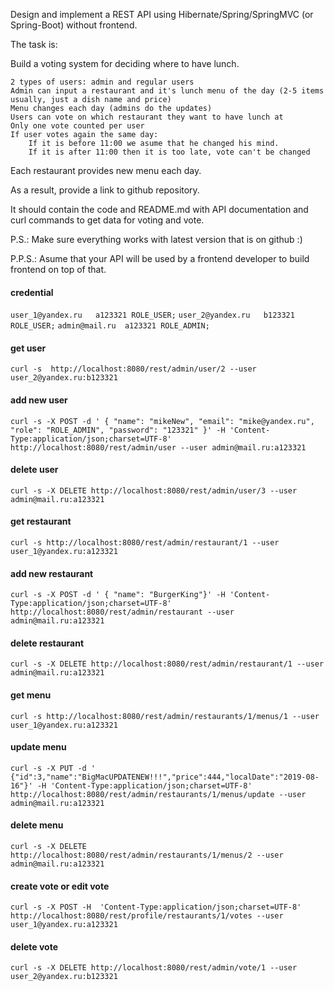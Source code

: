 Design and implement a REST API using Hibernate/Spring/SpringMVC (or Spring-Boot) without frontend.

The task is:

Build a voting system for deciding where to have lunch.

    2 types of users: admin and regular users
    Admin can input a restaurant and it's lunch menu of the day (2-5 items usually, just a dish name and price)
    Menu changes each day (admins do the updates)
    Users can vote on which restaurant they want to have lunch at
    Only one vote counted per user
    If user votes again the same day:
        If it is before 11:00 we asume that he changed his mind.
        If it is after 11:00 then it is too late, vote can't be changed

Each restaurant provides new menu each day.

As a result, provide a link to github repository.

It should contain the code and README.md with API documentation and curl commands to get data for voting and vote.

P.S.: Make sure everything works with latest version that is on github :)

P.P.S.: Asume that your API will be used by a frontend developer to build frontend on top of that.



#### credential
`user_1@yandex.ru	a123321	ROLE_USER;`
`user_2@yandex.ru	b123321	ROLE_USER;`
`admin@mail.ru	a123321	ROLE_ADMIN;`


#### get user 
`curl -s  http://localhost:8080/rest/admin/user/2 --user user_2@yandex.ru:b123321`
#### add new user
`curl -s -X POST -d ' { "name": "mikeNew", "email": "mike@yandex.ru", "role": "ROLE_ADMIN", "password": "123321" }' -H 'Content-Type:application/json;charset=UTF-8' http://localhost:8080/rest/admin/user --user admin@mail.ru:a123321`
#### delete user
`curl -s -X DELETE http://localhost:8080/rest/admin/user/3 --user admin@mail.ru:a123321`

#### get restaurant
`curl -s http://localhost:8080/rest/admin/restaurant/1 --user user_1@yandex.ru:a123321
`
#### add new restaurant
`curl -s -X POST -d ' { "name": "BurgerKing"}' -H 'Content-Type:application/json;charset=UTF-8' http://localhost:8080/rest/admin/restaurant --user admin@mail.ru:a123321
`
#### delete restaurant 
`curl -s -X DELETE http://localhost:8080/rest/admin/restaurant/1 --user admin@mail.ru:a123321`

#### get menu
`curl -s http://localhost:8080/rest/admin/restaurants/1/menus/1 --user user_1@yandex.ru:a123321`
#### update menu

`curl -s -X PUT -d ' {"id":3,"name":"BigMacUPDATENEW!!!","price":444,"localDate":"2019-08-16"}' -H 'Content-Type:application/json;charset=UTF-8' http://localhost:8080/rest/admin/restaurants/1/menus/update --user admin@mail.ru:a123321`

#### delete menu

`curl -s -X DELETE http://localhost:8080/rest/admin/restaurants/1/menus/2 --user admin@mail.ru:a123321`

#### create vote or edit vote
`curl -s -X POST -H  'Content-Type:application/json;charset=UTF-8' http://localhost:8080/rest/profile/restaurants/1/votes --user user_1@yandex.ru:a123321`

#### delete vote
`curl -s -X DELETE http://localhost:8080/rest/admin/vote/1 --user user_2@yandex.ru:b123321`

